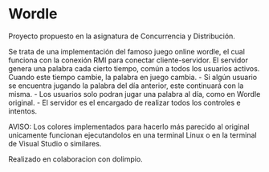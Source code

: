 # Wordle

Proyecto propuesto en la asignatura de Concurrencia y Distribución.

Se trata de una implementación del famoso juego online wordle, el cual funciona con la conexión RMI para conectar cliente-servidor.
El servidor genera una palabra cada cierto tiempo, común a todos los usuarios activos. Cuando este tiempo cambie, la palabra en juego cambia. 
      - Si algún usuario se encuentra jugando la palabra del día anterior, este continuará con la misma.
      - Los usuarios solo podran jugar una palabra al día, como en Wordle original.
      - El servidor es el encargado de realizar todos los controles e intentos.
      
AVISO: Los colores implementados para hacerlo más parecido al original unicamente funcionan ejecutandolos en una terminal Linux o en la terminal de Visual Studio 
o similares.

Realizado en colaboracion con dolimpio.
